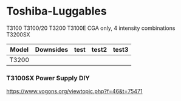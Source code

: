 # Toshiba-Luggables

T3100
T3100/20
T3200
T3100E  CGA only, 4 intensity combinations
T3200SX

| Model | Downsides | test | test2 | test3 |
|-------|-----------|------|-------|-------|
| T3200 | 




### T3100SX Power Supply DIY

https://www.vogons.org/viewtopic.php?f=46&t=75471
